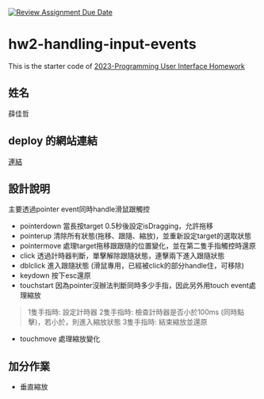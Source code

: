 [![Review Assignment Due Date](https://classroom.github.com/assets/deadline-readme-button-8d59dc4de5201274e310e4c54b9627a8934c3b88527886e3b421487c677d23eb.svg)](https://classroom.github.com/a/vtMjwcap)
# hw2-handling-input-events
This is the starter code of [2023-Programming User Interface Homework](https://hackmd.io/@akairisu/HkUibgmx3)
## 姓名
薛佳哲
## deploy 的網站連結
[連結](https://fluffy-horse-c1d8ee.netlify.app/)
## 設計說明
主要透過pointer event同時handle滑鼠跟觸控
* pointerdown
當長按target 0.5秒後設定isDragging，允許拖移
* pointerup
清除所有狀態(拖移、跟隨、縮放)，並重新設定target的選取狀態
* pointermove
處理target拖移跟跟隨的位置變化，並在第二隻手指觸控時還原
* click
透過計時器判斷，單擊解除跟隨狀態，連擊兩下進入跟隨狀態
* dblclick
進入跟隨狀態 (滑鼠專用，已經被click的部分handle住，可移除)
* keydown
按下esc還原
* touchstart
因為pointer沒辦法判斷同時多少手指，因此另外用touch event處理縮放
>1隻手指時: 設定計時器
>2隻手指時: 檢查計時器是否小於100ms (同時點擊)，若小於，則進入縮放狀態
>3隻手指時: 結束縮放並還原
* touchmove
處理縮放變化
## 加分作業
* 垂直縮放
